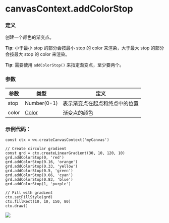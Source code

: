<!-- https://developers.weixin.qq.com/miniprogram/dev/api/canvas/add-color-stop.html -->

canvasContext.addColorStop
==========================

### 定义

创建一个颜色的渐变点。

**Tip**: 小于最小 stop 的部分会按最小 stop 的 color 来渲染，大于最大 stop 的部分会按最大 stop 的 color 来渲染。

**Tip**: 需要使用 `addColorStop()` 来指定渐变点，至少要两个。

### 参数

  参数    |  类型                                                                              |  定义              
----------|------------------------------------------------------------------------------------|--------------------
  stop    |  Number(0-1)                                                                       |表示渐变点在起点和终点中的位置
  color   |  [Color](https://developers.weixin.qq.com/miniprogram/dev/api/canvas/color.html)   |  渐变点的颜色      

### 示例代码：

    const ctx = wx.createCanvasContext('myCanvas')
    
    // Create circular gradient
    const grd = ctx.createLinearGradient(30, 10, 120, 10)
    grd.addColorStop(0, 'red')
    grd.addColorStop(0.16, 'orange')
    grd.addColorStop(0.33, 'yellow')
    grd.addColorStop(0.5, 'green')
    grd.addColorStop(0.66, 'cyan')
    grd.addColorStop(0.83, 'blue')
    grd.addColorStop(1, 'purple')
    
    // Fill with gradient
    ctx.setFillStyle(grd)
    ctx.fillRect(10, 10, 150, 80)
    ctx.draw()
    

![](https://mp.weixin.qq.com/debug/wxadoc/dev/image/canvas/color-stop.png)
